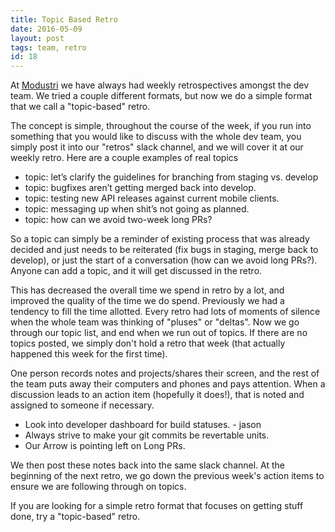 ```yaml
---
title: Topic Based Retro
date: 2016-05-09
layout: post
tags: team, retro
id: 18
---
```

At [Modustri](http://modustri.com) we have always had weekly retrospectives amongst the dev team. We tried a couple different formats, but now we do a simple format that we call a "topic-based" retro.

The concept is simple, throughout the course of the week, if you run into something that you would like to discuss with the whole dev team, you simply post it into our "retros" slack channel, and we will cover it at our weekly retro. Here are a couple examples of real topics

- topic: let’s clarify the guidelines for branching from staging vs. develop
- topic: bugfixes aren’t getting merged back into develop.
- topic: testing new API releases against current mobile clients.
- topic: messaging up when shit’s not going as planned.
- topic: how can we avoid two-week long PRs?

So a topic can simply be a reminder of existing process that was already decided and just needs to be reiterated (fix bugs in staging, merge back to develop), or just the start of a conversation (how can we avoid long PRs?). Anyone can add a topic, and it will get discussed in the retro.

This has decreased the overall time we spend in retro by a lot, and improved the quality of the time we do spend. Previously we had a tendency to fill the time allotted. Every retro had lots of moments of silence when the whole team was thinking of "pluses" or "deltas". Now we go through our topic list, and end when we run out of topics. If there are no topics posted, we simply don't hold a retro that week (that actually happened this week for the first time).

One person records notes and projects/shares their screen, and the rest of the team puts away their computers and phones and pays attention. When a discussion leads to an action item (hopefully it does!), that is noted and assigned to someone if necessary.

- Look into developer dashboard for build statuses. - jason
- Always strive to make your git commits be revertable units.
- Our Arrow is pointing left on Long PRs.

We then post these notes back into the same slack channel. At the beginning of the next retro, we go down the previous week's action items to ensure we are following through on topics.

If you are looking for a simple retro format that focuses on getting stuff done, try a "topic-based" retro.


